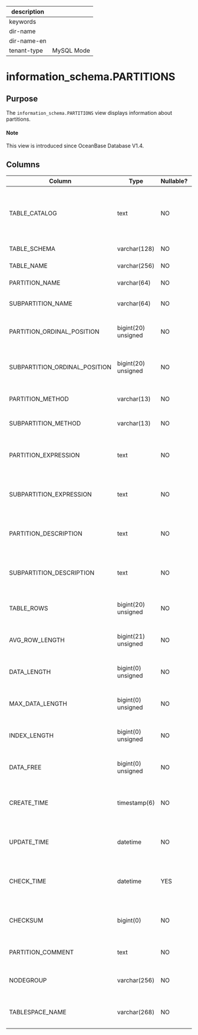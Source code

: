 | description ||
|---|---|
| keywords ||
| dir-name ||
| dir-name-en ||
| tenant-type | MySQL Mode |

# information_schema.PARTITIONS

## Purpose

The `information_schema.PARTITIONS` view displays information about partitions.

<main id="notice" type='explain'>
  <h4>Note</h4>
  <p>This view is introduced since OceanBase Database V1.4. </p>
</main>

## Columns

| **Column** | **Type** | **Nullable?** | **Description** |
|-------------------------------|---------------------|----------------|-------------------------|
| TABLE_CATALOG | text | NO | The name of the catalog to which the table belongs. The value of this column is always `def`. |
| TABLE_SCHEMA | varchar(128) | NO | The name of the database. |
| TABLE_NAME | varchar(256) | NO | The name of the table. |
| PARTITION_NAME | varchar(64) | NO | The name of the partition. |
| SUBPARTITION_NAME | varchar(64) | NO | The name of the subpartition. |
| PARTITION_ORDINAL_POSITION | bigint(20) unsigned | NO | The position of the current partition in all partitions. |
| SUBPARTITION_ORDINAL_POSITION | bigint(20) unsigned | NO | The position of the current subpartition in all subpartitions. |
| PARTITION_METHOD | varchar(13) | NO | The partitioning type. |
| SUBPARTITION_METHOD | varchar(13) | NO | The subpartitioning type. |
| PARTITION_EXPRESSION | text | NO | The expression for the partitioning function. |
| SUBPARTITION_EXPRESSION | text | NO | The expression for the subpartitioning function. |
| PARTITION_DESCRIPTION | text | NO | The description for RANGE and LIST partitions. |
| SUBPARTITION_DESCRIPTION | text | NO | The description for RANGE and LIST subpartitions. |
| TABLE_ROWS | bigint(20) unsigned | NO | At present, this column is not supported and is `0` by default. |
| AVG_ROW_LENGTH | bigint(21) unsigned | NO | At present, this column is not supported and is `0` by default. |
| DATA_LENGTH | bigint(0) unsigned | NO | At present, this column is not supported and is `0` by default. |
| MAX_DATA_LENGTH | bigint(0) unsigned | NO | At present, this column is not supported and is `0` by default. |
| INDEX_LENGTH | bigint(0) unsigned | NO | At present, this column is not supported and is `0` by default. |
| DATA_FREE | bigint(0) unsigned | NO | At present, this column is not supported and is `0` by default. |
| CREATE_TIME | timestamp(6) | NO | At present, this column is not supported and is `NULL` by default. |
| UPDATE_TIME | datetime | NO | At present, this column is not supported and is `NULL` by default. |
| CHECK_TIME | datetime | YES | At present, this column is not supported and is `NULL` by default. |
| CHECKSUM | bigint(0) | NO | At present, this column is not supported and is `NULL` by default. |
| PARTITION_COMMENT | text | NO | The comment on the partition. |
| NODEGROUP | varchar(256) | NO | The node group to which the partition belongs. |
| TABLESPACE_NAME | varchar(268) | NO | The name of the tablespace containing the partition. |
